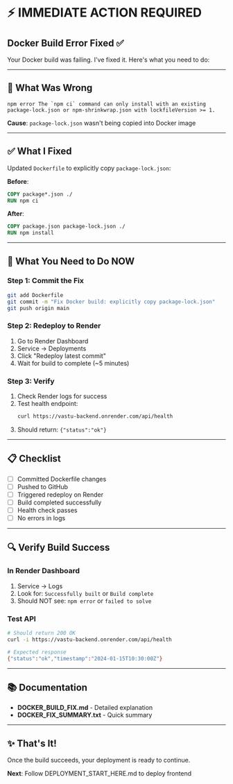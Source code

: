 # ⚡ IMMEDIATE ACTION REQUIRED

## Docker Build Error Fixed ✅

Your Docker build was failing. I've fixed it. Here's what you need to do:

---

## 🔴 What Was Wrong

```
npm error The `npm ci` command can only install with an existing 
package-lock.json or npm-shrinkwrap.json with lockfileVersion >= 1.
```

**Cause**: `package-lock.json` wasn't being copied into Docker image

---

## ✅ What I Fixed

Updated `Dockerfile` to explicitly copy `package-lock.json`:

**Before**:
```dockerfile
COPY package*.json ./
RUN npm ci
```

**After**:
```dockerfile
COPY package.json package-lock.json ./
RUN npm install
```

---

## 🚀 What You Need to Do NOW

### Step 1: Commit the Fix
```bash
git add Dockerfile
git commit -m "Fix Docker build: explicitly copy package-lock.json"
git push origin main
```

### Step 2: Redeploy to Render
1. Go to Render Dashboard
2. Service → Deployments
3. Click "Redeploy latest commit"
4. Wait for build to complete (~5 minutes)

### Step 3: Verify
1. Check Render logs for success
2. Test health endpoint:
   ```bash
   curl https://vastu-backend.onrender.com/api/health
   ```
3. Should return: `{"status":"ok"}`

---

## 📋 Checklist

- [ ] Committed Dockerfile changes
- [ ] Pushed to GitHub
- [ ] Triggered redeploy on Render
- [ ] Build completed successfully
- [ ] Health check passes
- [ ] No errors in logs

---

## 🔍 Verify Build Success

### In Render Dashboard
1. Service → Logs
2. Look for: `Successfully built` or `Build complete`
3. Should NOT see: `npm error` or `failed to solve`

### Test API
```bash
# Should return 200 OK
curl -i https://vastu-backend.onrender.com/api/health

# Expected response
{"status":"ok","timestamp":"2024-01-15T10:30:00Z"}
```

---

## 📚 Documentation

- **DOCKER_BUILD_FIX.md** - Detailed explanation
- **DOCKER_FIX_SUMMARY.txt** - Quick summary

---

## ✨ That's It!

Once the build succeeds, your deployment is ready to continue.

**Next**: Follow DEPLOYMENT_START_HERE.md to deploy frontend


